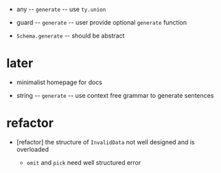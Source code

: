 - any -- `generate` -- use `ty.union`

- guard -- `generate` -- user provide optional `generate` function

- `Schema.generate` -- should be abstract

# later

- minimalist homepage for docs

- string -- `generate` -- use context free grammar to generate sentences

# refactor

- [refactor] the structure of `InvalidData` not well designed and is overloaded

  - `omit` and `pick` need well structured error
